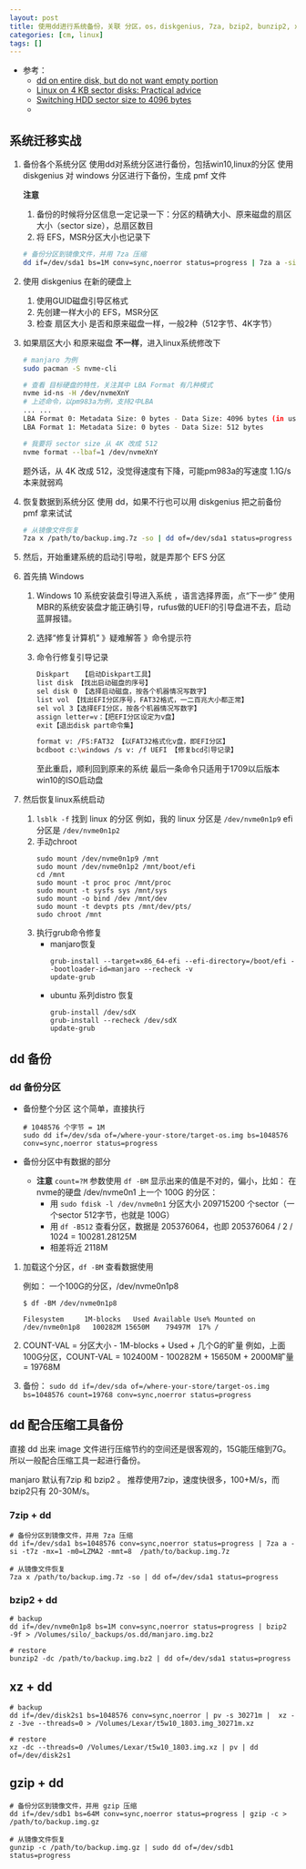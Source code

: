 ```yaml
---
layout: post
title: 使用dd进行系统备份，关联 分区，os，diskgenius, 7za, bzip2, bunzip2, xz, nvme, lba
categories: [cm, linux]
tags: []
---
```


* 参考： 
  * [dd on entire disk, but do not want empty portion](https://serverfault.com/a/853753)
  * [Linux on 4 KB sector disks: Practical advice](https://developer.ibm.com/tutorials/l-linux-on-4kb-sector-disks/)
  * [Switching HDD sector size to 4096 bytes](https://unix.stackexchange.com/a/562615)
  * []()


## 系统迁移实战

1. 备份各个系统分区
    使用dd对系统分区进行备份，包括win10,linux的分区
    使用 diskgenius 对 windows 分区进行下备份，生成 pmf 文件
    
    **注意** 
    1. 备份的时候将分区信息一定记录一下：分区的精确大小、原来磁盘的扇区大小（sector size），总扇区数目
    1. 将 EFS，MSR分区大小也记录下
    
    ~~~sh
    # 备份分区到镜像文件，并用 7za 压缩
    dd if=/dev/sda1 bs=1M conv=sync,noerror status=progress | 7za a -si -t7z -mx=1 -m0=LZMA2 -mmt=8  /path/to/backup.img.7z
    ~~~

1. 使用 diskgenius 在新的硬盘上
    1. 使用GUID磁盘引导区格式
    1. 先创建一样大小的 EFS，MSR分区
    1. 检查 扇区大小 是否和原来磁盘一样，一般2种（512字节、4K字节）

1. 如果扇区大小 和原来磁盘 **不一样**，进入linux系统修改下
    ~~~sh
    # manjaro 为例
    sudo pacman -S nvme-cli

    # 查看 目标硬盘的特性，关注其中 LBA Format 有几种模式
    nvme id-ns -H /dev/nvmeXnY
    # 上述命令，以pm983a为例，支持2中LBA
    ... ...
    LBA Format 0: Metadata Size: 0 bytes - Data Size: 4096 bytes (in use)
    LBA Format 1: Metadata Size: 0 bytes - Data Size: 512 bytes 

    # 我要将 sector size 从 4K 改成 512
    nvme format --lbaf=1 /dev/nvmeXnY
    ~~~
    
    题外话，从 4K 改成 512，没觉得速度有下降，可能pm983a的写速度 1.1G/s 本来就弱鸡

1. 恢复数据到系统分区
    使用 dd，如果不行也可以用 diskgenius 把之前备份 pmf 拿来试试
    ~~~sh
    # 从镜像文件恢复
    7za x /path/to/backup.img.7z -so | dd of=/dev/sda1 status=progress
    ~~~

1. 然后，开始重建系统的启动引导啦，就是弄那个 EFS 分区

1. 首先搞 Windows
    1. Windows 10 系统安装盘引导进入系统 ，语言选择界面，点“下一步”
        使用MBR的系统安装盘才能正确引导，rufus做的UEFI的引导盘进不去，启动蓝屏报错。
    1. 选择“修复计算机” 》疑难解答 》命令提示符
    1. 命令行修复引导记录
        ~~~sh
        Diskpart   【启动Diskpart工具】
        list disk 【找出启动磁盘的序号】
        sel disk 0 【选择启动磁盘，按各个机器情况写数字】
        list vol 【找出EFI分区序号，FAT32格式，一二百兆大小都正常】
        sel vol 3【选择EFI分区，按各个机器情况写数字】
        assign letter=v：【把EFI分区设定为v盘】
        exit【退出disk part命令集】

        format v: /FS:FAT32 【以FAT32格式化v盘，即EFI分区】
        bcdboot c:\windows /s v: /f UEFI 【修复bcd引导记录】 
        ~~~
        
        至此重启，顺利回到原来的系统
        最后一条命令只适用于1709以后版本win10的ISO启动盘


1. 然后恢复linux系统启动
    1. `lsblk -f` 找到 linux 的分区
        例如，我的 linux 分区是 `/dev/nvme0n1p9` efi 分区是 `/dev/nvme0n1p2`
    1. 手动chroot
        ~~~
        sudo mount /dev/nvme0n1p9 /mnt
        sudo mount /dev/nvme0n1p2 /mnt/boot/efi
        cd /mnt
        sudo mount -t proc proc /mnt/proc
        sudo mount -t sysfs sys /mnt/sys
        sudo mount -o bind /dev /mnt/dev
        sudo mount -t devpts pts /mnt/dev/pts/
        sudo chroot /mnt
        ~~~
    1. 执行grub命令修复
        * manjaro恢复
            ~~~
            grub-install --target=x86_64-efi --efi-directory=/boot/efi --bootloader-id=manjaro --recheck -v
            update-grub
            ~~~
        * ubuntu 系列distro 恢复
            ~~~
            grub-install /dev/sdX
            grub-install --recheck /dev/sdX
            update-grub
            ~~~








## dd 备份

### dd 备份分区

* 备份整个分区
  这个简单，直接执行
  ~~~
  # 1048576 个字节 = 1M
  sudo dd if=/dev/sda of=/where-your-store/target-os.img bs=1048576 conv=sync,noerror status=progress
  ~~~

* 备份分区中有数据的部分

    * **注意** `count=?M` 参数使用 `df -BM` 显示出来的值是不对的，偏小，比如：
        在nvme的硬盘 /dev/nvme0n1 上一个 100G 的分区：
        * 用 `sudo fdisk -l /dev/nvme0n1` 分区大小 209715200 个sector（一个sector 512字节，也就是 100G）
        * 用 `df -B512` 查看分区，数据是 205376064，也即 205376064 / 2 / 1024 = 100281.28125M
        * 相差将近 2118M


1. 加载这个分区，`df -BM` 查看数据使用

    例如： 一个100G的分区，/dev/nvme0n1p8
    ~~~
    $ df -BM /dev/nvme0n1p8

    Filesystem     1M-blocks   Used Available Use% Mounted on
    /dev/nvme0n1p8   100282M 15650M    79497M  17% /
    ~~~
1. COUNT-VAL = 分区大小 - 1M-blocks + Used + 几个G的旷量
    例如，上面 100G分区，COUNT-VAL = 102400M - 100282M + 15650M + 2000M旷量 = 19768M
1. 备份： `sudo dd if=/dev/sda of=/where-your-store/target-os.img bs=1048576 count=19768 conv=sync,noerror status=progress`





## dd 配合压缩工具备份

直接 dd 出来 image 文件进行压缩节约的空间还是很客观的，15G能压缩到7G。 所以一般配合压缩工具一起进行备份。

manjaro 默认有7zip 和 bzip2 。 推荐使用7zip，速度快很多，100+M/s，而bzip2只有 20-30M/s。

### 7zip + dd

~~~
# 备份分区到镜像文件，并用 7za 压缩
dd if=/dev/sda1 bs=1048576 conv=sync,noerror status=progress | 7za a -si -t7z -mx=1 -m0=LZMA2 -mmt=8  /path/to/backup.img.7z

# 从镜像文件恢复
7za x /path/to/backup.img.7z -so | dd of=/dev/sda1 status=progress
~~~


### bzip2 + dd

~~~
# backup
dd if=/dev/nvme0n1p8 bs=1M conv=sync,noerror status=progress | bzip2 -9f > /Volumes/silo/_backups/os.dd/manjaro.img.bz2

# restore
bunzip2 -dc /path/to/backup.img.bz2 | dd of=/dev/sda1 status=progress
~~~


## xz + dd

~~~
# backup
dd if=/dev/disk2s1 bs=1048576 conv=sync,noerror | pv -s 30271m |  xz -z -3ve --threads=0 > /Volumes/Lexar/t5w10_1803.img_30271m.xz

# restore
xz -dc --threads=0 /Volumes/Lexar/t5w10_1803.img.xz | pv | dd of=/dev/disk2s1
~~~




## gzip + dd

~~~
# 备份分区到镜像文件，并用 gzip 压缩
dd if=/dev/sdb1 bs=64M conv=sync,noerror status=progress | gzip -c > /path/to/backup.img.gz

# 从镜像文件恢复
gunzip -c /path/to/backup.img.gz | sudo dd of=/dev/sdb1 status=progress
~~~



